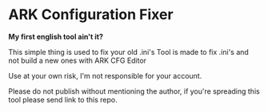 # ARK Configuration Fixer

**My first english tool ain't it?**

This simple thing is used to fix your old .ini's
Tool is made to fix .ini's and not build a new ones with ARK CFG Editor

Use at your own risk, I'm not responsible for your account.

Please do not publish without mentioning the author, if you're spreading this tool please send link to this repo.
